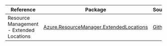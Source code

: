 | Reference | Package | Source |
|---|---|---|
|Resource Management - Extended Locations|[Azure.ResourceManager.ExtendedLocations](https://www.nuget.org/packages/Azure.ResourceManager.ExtendedLocations)|[Github](https://github.com/Azure/azure-sdk-for-net/blob/main/sdk/extendedlocation/Azure.ResourceManager.ExtendedLocations)|
